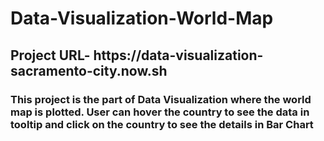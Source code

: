 # Data-Visualization-World-Map

<h2>Project URL- https://data-visualization-sacramento-city.now.sh</h2>
 <h3>This project is the part of Data Visualization where the world map is plotted. User can hover the country to see the data in tooltip and click on the country to see the details in Bar Chart</h3>
